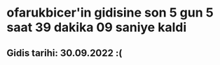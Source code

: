 # ofarukbicer'in gidisine son 5 gun 5 saat 39 dakika 09 saniye kaldi

## Gidis tarihi: 30.09.2022 :(